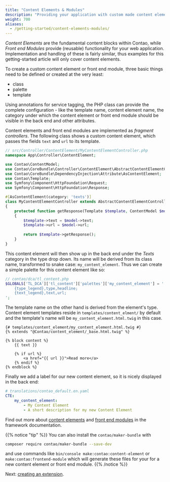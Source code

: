 ```yaml
---
title: "Content Elements & Modules"
description: "Providing your application with custom made content elements and modules."
weight: 700
aliases:
  - /getting-started/content-elements-modules/
---
```



_Content Elements_ are the fundamental content blocks within Contao, while 
_Front end Modules_ provide (reusable) functionality for your web application. Implementation 
and handling of these is fairly similar, thus examples for this getting-started article 
will only cover content elements.

To create a custom content element or front end module, three basic things need 
to be defined or created at the very least:

* class
* palette
* template

Using annotations for service tagging, the PHP class can provide the complete configuration - 
like the template name, content element name, the category under which the content 
element or front end module should be visible in the back end and other attributes.

Content elements and front end modules are implemented as _fragment controllers_.
The following class shows a custom content element, which passes the fields
`text` and `url` to its template.

```php
// src/Controller/ContentElement/MyContentElementController.php
namespace App\Controller\ContentElement;

use Contao\ContentModel;
use Contao\CoreBundle\Controller\ContentElement\AbstractContentElementController;
use Contao\CoreBundle\DependencyInjection\Attribute\AsContentElement;
use Contao\Template;
use Symfony\Component\HttpFoundation\Request;
use Symfony\Component\HttpFoundation\Response;

#[AsContentElement(category: 'texts')]
class MyContentElementController extends AbstractContentElementController
{
    protected function getResponse(Template $template, ContentModel $model, Request $request): Response
    {
        $template->text = $model->text;
        $template->url = $model->url;
        
        return $template->getResponse();
    }
}
```

This content element will then show up in the back end under the _Texts_ category
in the type drop down. Its name will be derived from its class name, transformed
to snake case: `my_content_element`. Thus we can create a simple palette for this
content element like so:

```php
// contao/dca/tl_content.php
$GLOBALS['TL_DCA']['tl_content']['palettes']['my_content_element'] = '
    {type_legend},type,headline;
    {text_legend},text,url;
';
```

The template name on the other hand is derived from the element's type. Content element templates reside in
`templates/content_elment/` by default and the template's name will be `my_content_element.html.twig` in this case.

```twig
{# templates/content_element/my_content_element.html.twig #}
{% extends "@Contao/content_element/_base.html.twig" %}

{% block content %}
    {{ text }}

    {% if url %}
        <a href="{{ url }}">Read more</a>
    {% endif %}
{% endblock %}
```

Finally we add a label for our new content element, so it is nicely displayed in the back end:

```yaml
# translations/contao_default.en.yaml
CTE:
    my_content_element:
        - My Content Element
        - A short description for my new Content Element
```

Find out more about [content elements][1] and [front end modules][2] in the framework
documentation.

{{% notice "tip" %}}
You can also install the `contao/maker-bundle` with

```bash
composer require contao/maker-bundle --save-dev
```

and use commands like `bin/console make:contao:content-element` or `make:contao:frontend-module` which will generate
these files for your for a new content element or front end module.
{{% /notice %}}

Next: [creating an extension][3].


[1]: /framework/content-elements/
[2]: /framework/front-end-modules/
[3]: /getting-started/extension/
